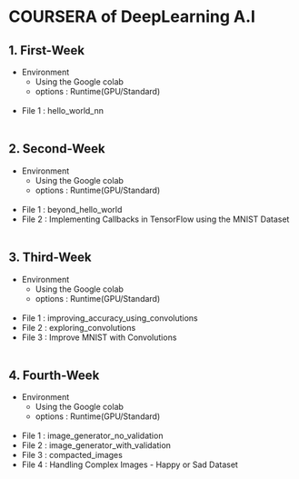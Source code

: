 # COURSERA of DeepLearning A.I

## 1. First-Week
- Environment
    - Using the Google colab 
    - options : Runtime(GPU/Standard)
<br></br>
- File 1 : hello_world_nn
<br></br>

## 2. Second-Week
- Environment
    - Using the Google colab 
    - options : Runtime(GPU/Standard)
<br></br>
- File 1 : beyond_hello_world
- File 2 : Implementing Callbacks in TensorFlow using the MNIST Dataset
<br></br>

## 3. Third-Week
- Environment
    - Using the Google colab 
    - options : Runtime(GPU/Standard)
<br></br>
- File 1 : improving_accuracy_using_convolutions
- File 2 : exploring_convolutions
- File 3 : Improve MNIST with Convolutions
<br></br>

## 4. Fourth-Week
- Environment
    - Using the Google colab
    - options : Runtime(GPU/Standard)
<br></br>
- File 1 : image_generator_no_validation
- File 2 : image_generator_with_validation
- File 3 : compacted_images
- File 4 : Handling Complex Images - Happy or Sad Dataset
<br></br>